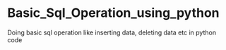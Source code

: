 # Basic_Sql_Operation_using_python
Doing basic sql operation like inserting data, deleting data etc in python code
